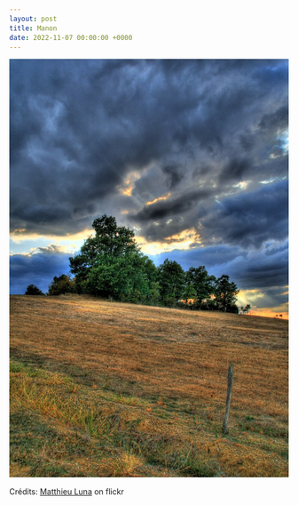 ```yaml
---
layout: post
title: Manon
date: 2022-11-07 00:00:00 +0000
---
```


![Manon](/images/2022-11-07.jpg)

Crédits: [Matthieu Luna](https://www.flickr.com/people/m0ietcesttout/) on flickr
